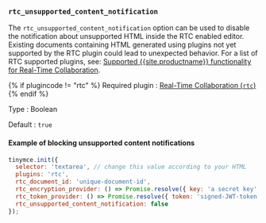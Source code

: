 ### `rtc_unsupported_content_notification`

The `rtc_unsupported_content_notification` option can be used to disable the notification about unsupported HTML inside the RTC enabled editor. Existing documents containing HTML generated using plugins not yet supported by the RTC plugin could lead to unexpected behavior. For a list of RTC supported plugins, see: [Supported {{site.productname}} functionality for Real-Time Collaboration]({{site.baseurl}}/plugins-ref/premium/rtc/rtc-supported-functionality/).

{% if plugincode != "rtc" %}
Required plugin
: [Real-Time Collaboration (`rtc`)]({{site.baseurl}}/plugins-ref/premium/rtc/)
{% endif %}

Type
: Boolean

Default
: `true`

#### Example of blocking unsupported content notifications

```js
tinymce.init({
  selector: 'textarea', // change this value according to your HTML
  plugins: 'rtc',
  rtc_document_id: 'unique-document-id',
  rtc_encryption_provider: () => Promise.resolve({ key: 'a secret key' }),
  rtc_token_provider: () => Promise.resolve({ token: 'signed-JWT-token' }),
  rtc_unsupported_content_notification: false
});
```
